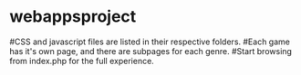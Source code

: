 # webappsproject
#CSS and javascript files are listed in their respective folders. 
#Each game has it's own page, and there are subpages for each genre.
#Start browsing from index.php for the full experience.
